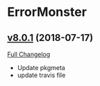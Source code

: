 # ErrorMonster

## [v8.0.1](https://github.com/funkydude/ErrorMonster/tree/v8.0.1) (2018-07-17)
[Full Changelog](https://github.com/funkydude/ErrorMonster/compare/v8.0.0...v8.0.1)

- Update pkgmeta  
- update travis file  
